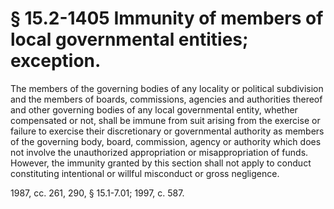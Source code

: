 # § 15.2-1405 Immunity of members of local governmental entities; exception.

<p>The members of the governing bodies of any locality or political subdivision and the members of boards, commissions, agencies and authorities thereof and other governing bodies of any local governmental entity, whether compensated or not, shall be immune from suit arising from the exercise or failure to exercise their discretionary or governmental authority as members of the governing body, board, commission, agency or authority which does not involve the unauthorized appropriation or misappropriation of funds. However, the immunity granted by this section shall not apply to conduct constituting intentional or willful misconduct or gross negligence.</p><p>1987, cc. 261, 290, § 15.1-7.01; 1997, c. 587.</p>